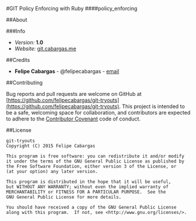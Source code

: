 #GIT Policy Enforcing with Ruby
####policy_enforcing

##About

###Info

- *Version:* **1.0**
- *Website:* [git.cabargas.me](http://git.cabargas.me)

##Credits

- **Felipe Cabargas** - @felipecabargas - [email](mailto:felipe.cabargas@gmail.com)

##Contributing

Bug reports and pull requests are welcome on GitHub at [https://github.com/felipecabargas/git-tryouts](https://github.com/felipecabargas/git-tryouts). This project is intended to be a safe, welcoming space for collaboration, and contributors are expected to adhere to the [Contributor Covenant](http://contributor-covenant.org/) code of conduct.

##License

```
git-tryouts
Copyright (C) 2015 Felipe Cabargas

This program is free software: you can redistribute it and/or modify
it under the terms of the GNU General Public License as published by
the Free Software Foundation, either version 3 of the License, or
(at your option) any later version.

This program is distributed in the hope that it will be useful,
but WITHOUT ANY WARRANTY; without even the implied warranty of
MERCHANTABILITY or FITNESS FOR A PARTICULAR PURPOSE.  See the
GNU General Public License for more details.

You should have received a copy of the GNU General Public License
along with this program.  If not, see <http://www.gnu.org/licenses/>.

```


